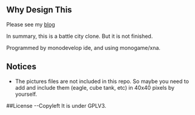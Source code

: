 ## Why Design This
Please see my [blog](https://tim.bai.uno)

In summary, this is a battle city clone. But it is not finished.

Programmed by monodevelop ide, and using monogame/xna.

## Notices
- The pictures files are not included in this repo. So maybe you need to add and include them (eagle, cube tank, etc) in 40x40 pixels by yourself.


##License --Copyleft
It is under GPLV3.